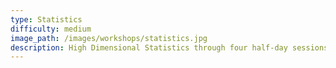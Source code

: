 ```yaml
---
type: Statistics
difficulty: medium
image_path: /images/workshops/statistics.jpg
description: High Dimensional Statistics through four half-day sessions.
---
```

